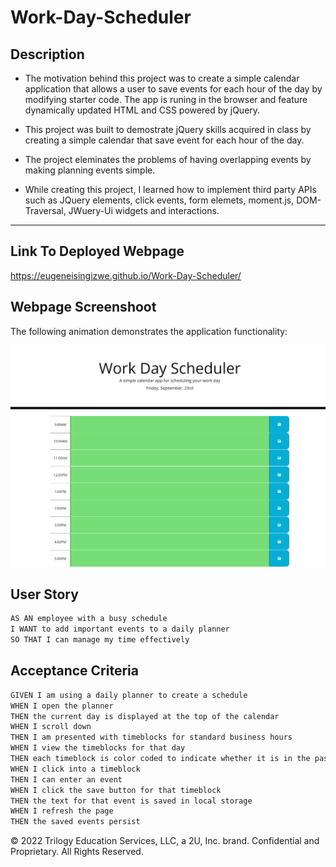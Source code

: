 # Work-Day-Scheduler


## Description

- The motivation behind this project was to create a simple calendar application that allows a user to save events for each hour of the day by modifying starter code. The app is runing in the browser and feature dynamically updated HTML and CSS powered by jQuery.

- This project was built to demostrate jQuery skills acquired in class by creating a simple calendar that save event for each hour of the day. 

- The project eleminates the problems of having overlapping events by making planning events simple. 

- While creating this project, I learned how to implement third party APIs such as JQuery elements, click events, form elemets, moment.js, DOM-Traversal, JWuery-Ui widgets and interactions. 

---
## Link To Deployed Webpage
 https://eugeneisingizwe.github.io/Work-Day-Scheduler/

## Webpage Screenshoot

The following animation demonstrates the application functionality:

![A user clicks through an interactive coding quiz, then enters initials to save the high score before resetting and starting over.](./Develop/image/screenshot.png)
## User Story

```md
AS AN employee with a busy schedule
I WANT to add important events to a daily planner
SO THAT I can manage my time effectively
```

## Acceptance Criteria

```md
GIVEN I am using a daily planner to create a schedule
WHEN I open the planner
THEN the current day is displayed at the top of the calendar
WHEN I scroll down
THEN I am presented with timeblocks for standard business hours
WHEN I view the timeblocks for that day
THEN each timeblock is color coded to indicate whether it is in the past, present, or future
WHEN I click into a timeblock
THEN I can enter an event
WHEN I click the save button for that timeblock
THEN the text for that event is saved in local storage
WHEN I refresh the page
THEN the saved events persist
```

© 2022 Trilogy Education Services, LLC, a 2U, Inc. brand. Confidential and Proprietary. All Rights Reserved.
